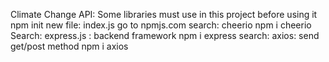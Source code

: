 Climate Change API:
Some libraries must use in this project before using it
npm init
new file: index.js
go to npmjs.com
search: cheerio
npm i cheerio
Search: express.js : backend framework
npm i express
search: axios: send get/post method
npm i axios
